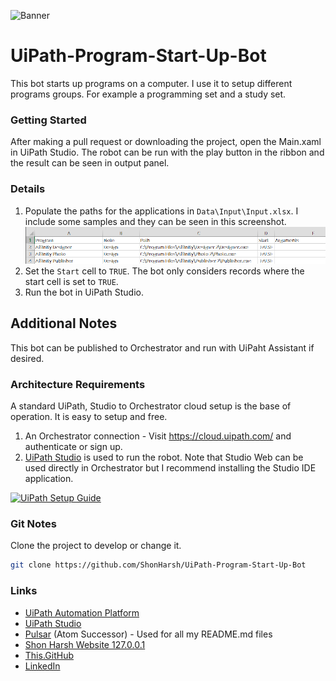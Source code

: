 ![Banner](https://shonharsh.github.io/curriculum-vitae/Images/Banner-UiPath-02.png)

# UiPath-Program-Start-Up-Bot

This bot starts up programs on a computer.  I use it to setup different programs groups.  For example a programming set and a study set.

### Getting Started

After making a pull request or downloading the project, open the Main.xaml in UiPath Studio.  The robot can be run with the play button in the ribbon and the result can be seen in output panel.

### Details

1. Populate the paths for the applications in `Data\Input\Input.xlsx`.  I include some samples and they can be seen in this screenshot.
![Excel](Data/Images/UiPath-Program-Start-Up-Bot-Excel.png)
2. Set the `Start` cell to `TRUE`.  The bot only considers records where the start cell is set to `TRUE`.
3. Run the bot in UiPath Studio.

## Additional Notes
This bot can be published to Orchestrator and run with UiPaht Assistant if desired.

### Architecture Requirements

A standard UiPath, Studio to Orchestrator cloud setup is the base of operation.  It is easy to setup and free.
1. An Orchestrator connection - Visit https://cloud.uipath.com/ and authenticate or sign up.
2. [UiPath Studio](https://www.uipath.com/product/studio) is used to run the robot.  Note that Studio Web can be used directly in Orchestrator but I recommend installing the Studio IDE application.

[![UiPath Setup Guide](https://shonharsh.github.io/curriculum-vitae/Images/Title-UiPath-Setup-Guide.png)](https://github.com/ShonHarsh/UiPath-SetupGuide)

### Git Notes

Clone the project to develop or change it.

```sh
git clone https://github.com/ShonHarsh/UiPath-Program-Start-Up-Bot
```

### Links
- [UiPath Automation Platform](https://www.uipath.com/)
- [UiPath Studio](https://www.uipath.com/product/studio)
- [Pulsar](https://pulsar-edit.dev/) (Atom Successor) - Used for all my README.md files
- [Shon Harsh Website 127.0.0.1](https://shonharsh.github.io/curriculum-vitae/index.html)
- [This.GitHub](https://github.com/shonharsh)
- [LinkedIn](https://www.linkedin.com/in/shonharsh/)
